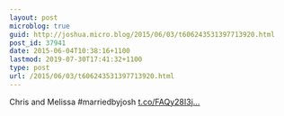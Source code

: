 ```yaml
---
layout: post
microblog: true
guid: http://joshua.micro.blog/2015/06/03/t606243531397713920.html
post_id: 37941
date: 2015-06-04T10:38:16+1100
lastmod: 2019-07-30T17:41:32+1100
type: post
url: /2015/06/03/t606243531397713920.html
---
```

Chris and Melissa #marriedbyjosh [t.co/FAQy28I3j...](http://t.co/FAQy28I3jn)
